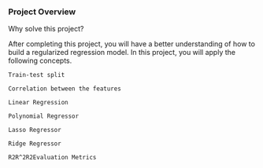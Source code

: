 ### Project Overview

 Why solve this project?

After completing this project, you will have a better understanding of how to build a regularized regression model. In this project, you will apply the following concepts.

    Train-test split

    Correlation between the features

    Linear Regression

    Polynomial Regressor

    Lasso Regressor

    Ridge Regressor

    R2R^2R2Evaluation Metrics




